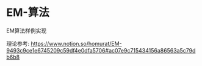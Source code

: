 # EM-算法
EM算法样例实现

理论参考:
https://www.notion.so/homurat/EM-9493c9ce1e6745209c59df4e0dfa5706#ac07e9c715434156a86563a5c79db6b8
